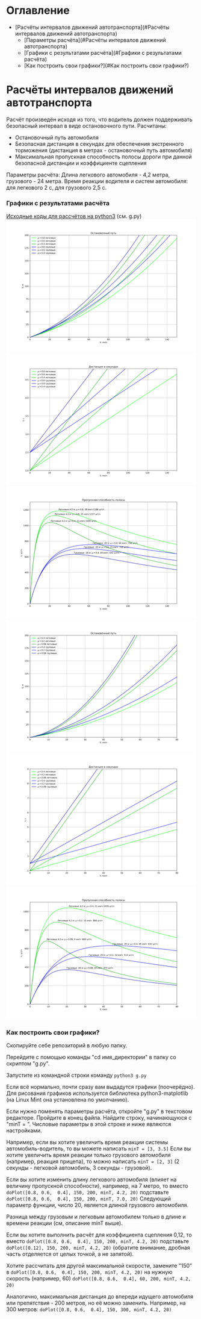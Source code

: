 # Оглавление
- [Расчёты интервалов движений автотранспорта](#Расчёты интервалов движений автотранспорта)
    - [Параметры расчёта](#Расчёты интервалов движений автотранспорта)
    - [Графики с результатами расчёта](#Графики с результатами расчёта)
    - [Как построить свои графики?](#Как построить свои графики?)

# Расчёты интервалов движений автотранспорта

Расчёт произведён исходя из того, что водитель должен поддерживать безопасный интервал в виде остановочного пути.
Расчитаны:
* Остановочный путь автомобиля
* Безопасная дистанция в секундах для обеспечения экстренного торможения (дистанция в метрах - остановочный путь автомобиля)
* Максимальная пропускная способность полосы дороги при данной безопасной дистанции и коэффициенте сцепления

Параметры расчёта:
Длина легкового автомобиля - 4,2 метра, грузового - 24 метра.
Время реакции водителя и систем автомобиля: для легкового 2 с, для грузового 2,5 с.

### Графики с результатами расчёта
[Исходные коды для рассчётов на python3](https://github.com/fdsc/tmp/tree/main/Расчёты/Автомобили/ИнтервалыДвижения) (см. g.py)
![Остановочный интервал в метрах для летних дорог](https://raw.githubusercontent.com/fdsc/tmp/refs/heads/main/Расчёты/Автомобили/ИнтервалыДвижения/150_s.svg)
![Остановочный интервал в секундах для летних дорог](https://raw.githubusercontent.com/fdsc/tmp/refs/heads/main/Расчёты/Автомобили/ИнтервалыДвижения/150_t.svg)
![Пропускная способность одной полосы движения без учёта иных факторов](https://raw.githubusercontent.com/fdsc/tmp/refs/heads/main/Расчёты/Автомобили/ИнтервалыДвижения/150_p.svg)
![Остановочный интервал для зимних дорог](https://raw.githubusercontent.com/fdsc/tmp/refs/heads/main/Расчёты/Автомобили/ИнтервалыДвижения/80_s.svg)
![Остановочный интервал в секундах для зимних дорог](https://raw.githubusercontent.com/fdsc/tmp/refs/heads/main/Расчёты/Автомобили/ИнтервалыДвижения/80_t.svg)
![Пропускная способность одной полосы движения без учёта иных факторов](https://raw.githubusercontent.com/fdsc/tmp/refs/heads/main/Расчёты/Автомобили/ИнтервалыДвижения/80_p.svg)

### Как построить свои графики?
Скопируйте себе репозиторий в любую папку.

Перейдите с помощью команды "cd имя_директории" в папку со скриптом "g.py".

Запустите из командной строки команду `python3 g.py`

Если всё нормально, почти сразу вам выдадутся графики (поочерёдно). Для рисования графиков используется библиотека python3-matplotlib (на Linux Mint она установлена по умолчанию).

Если нужно поменять параметры расчёта, откройте "g.py" в текстовом редакторе.
Пройдите в конец файла. Найдите строку, начинающуюся с "minT = ". Числовые параметры в этой строке и ниже являются настройками.

Например, если вы хотите увеличить время реакции системы автомобиль-водитель, то вы можете написать
```minT = [3, 3.5]```
Если вы хотите увеличить время реакции только грузового автомобиля (например, реакция прицепа), то можно написать
```minT = [2, 3]```
(2 секунды - легковой автомобиль, 3 секунды - грузовой).

Если вы хотите изменить длину легкового автомобиля (влияет на величину пропускной способности), например, на 7 метро, то вместо
```doPlot([0.8, 0.6,  0.4], 150, 200, minT, 4.2, 20)```
подставьте
```doPlot([0.8, 0.6,  0.4], 150, 200, minT, 7.0, 20)```
Следующий параметр функции, число 20, является длиной грузового автомобиля.

Разница между грузовым и легковым автомобилем только в длине и времени реакции (см, описание minT выше).

Если вы хотите выполнить расчёт для коэффициента сцепления 0,12, то вместо
```doPlot([0.8, 0.6,  0.4], 150, 200, minT, 4.2, 20)```
подставьте
```doPlot([0.12], 150, 200, minT, 4.2, 20)```
(обратите внимание, дробная часть отделяется от целых точкой, а не запятой).

Хотите рассчитать для другой максимальной скорости, замените "150" в
```doPlot([0.8, 0.6,  0.4], 150, 200, minT, 4.2, 20)```
на нужную скорость (например, 60)
```doPlot([0.8, 0.6,  0.4], 60, 200, minT, 4.2, 20)```

Аналогично, максимальная дистанция до впереди идущего автомобиля или препятствия - 200 метров, но её можно заменить. Например, на 300 метров:
```doPlot([0.8, 0.6,  0.4], 150, 300, minT, 4.2, 20)```
